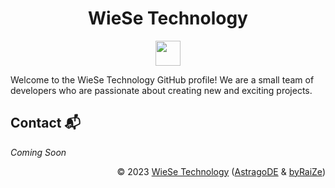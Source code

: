 <h1 align="center">WieSe Technology</h1>

<!-- Badges -->

<p align="center">
    <img src="https://skillicons.dev/icons?i=astro,php,html,scss,css,ts,js,tailwind,mysql,python" height="40"/>
</p>

Welcome to the WieSe Technology GitHub profile! We are a small team of developers who are passionate about creating new and exciting projects.

## Contact 📬

*Coming Soon*


<div align="right" style="text-align: right;">
    <p>© 2023 <a href="https://github.com/WieSeTechnology">WieSe Technology</a> (<a href="https://github.com/AstragoDE">AstragoDE</a> & <a href="https://github.com/byRaiZe">byRaiZe</a>)</p>
</div>

